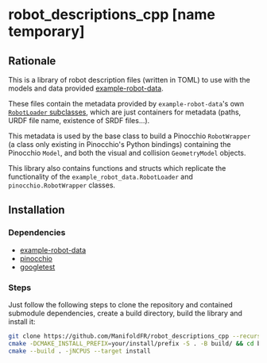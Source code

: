 # robot_descriptions_cpp [name temporary]

## Rationale

This is a library of robot description files (written in TOML) to use with the models and data provided [example-robot-data](https://github.com/gepetto/example-robot-data/).

These files contain the metadata provided by `example-robot-data`'s own [`RobotLoader` subclasses](https://github.com/Gepetto/example-robot-data/blob/master/python/example_robot_data/robots_loader.py), which are just containers for metadata (paths, URDF file name, existence of SRDF files...).

This metadata is used by the base class to build a Pinocchio `RobotWrapper` (a class only existing in Pinocchio's Python bindings) containing the Pinocchio `Model`, and both the visual and collision `GeometryModel` objects.

This library also contains functions and structs which replicate the functionality of the `example_robot_data.RobotLoader` and `pinocchio.RobotWrapper` classes.

## Installation

### Dependencies

* [example-robot-data](https://github.com/gepetto/example-robot-data/)
* [pinocchio](https://github.com/stack-of-tasks/pinocchio#citing-pinocchio)
* [googletest](https://github.com/google/googletest)

### Steps

Just follow the following steps to clone the repository and contained submodule dependencies, create a build directory, build the library and install it:

```bash
git clone https://github.com/ManifoldFR/robot_descriptions_cpp --recursive
cmake -DCMAKE_INSTALL_PREFIX=your/install/prefix -S . -B build/ && cd build/
cmake --build . -jNCPUS --target install
```
